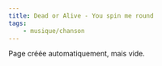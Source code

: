 ```yaml
---
title: Dead or Alive - You spin me round
tags:
    - musique/chanson
---
```


Page créée automatiquement, mais vide.

